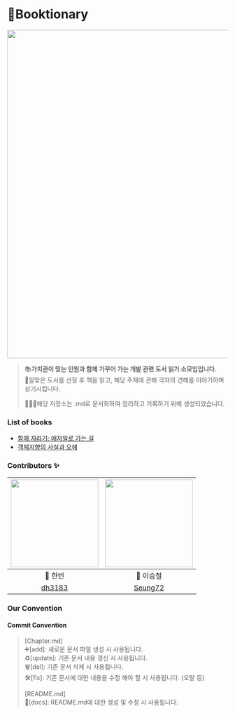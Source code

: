 # 📓Booktionary
<img src="https://user-images.githubusercontent.com/83414134/200939042-724cf906-715b-46c0-8684-9d805178298a.png" width="750">

> 📚**가치관이 맞는 인원과 함께 가꾸어 가는 개발 관련 도서 읽기 소모임입니다.**<br>
> 💬알맞은 도서를 선정 후 책을 읽고, 해당 주제에 관해 각자의 견해를 이야기하며 상기시킵니다.
>
> 🙋🏻‍♂️해당 저장소는 .md로 문서화하여 정리하고 기록하기 위해 생성되었습니다.

### List of books
* [함께 자라기: 애자일로 가는 길](https://github.com/Booktionary/Booktionary/tree/main/01.%20함께%20자라기)
* [객체지향의 사실과 오해](https://github.com/Booktionary/Booktionary/tree/main/02.%20객체지향의%20사실과%20오해)

### Contributors ✨
|<img src="https://user-images.githubusercontent.com/83414134/202398623-097c2614-76c5-40c6-bfe6-27e8b10fa1bb.png" width="200" height="200">|<img src="https://user-images.githubusercontent.com/83414134/202398444-a93994ce-6299-44a1-9c05-695abc618d1e.png" width="200" height="200">|
|:---:|:---:|
|🐥 한빈| 🐳 이승철|
|[dh3183](https://github.com/dh3183)|[Seung72](https://github.com/Seung72)

### Our Convention
#### Commit Convention
> [Chapter.md]</br>
> ➕[add]: 새로운 문서 파일 생성 시 사용됩니다.</br>
> ♻️[update]: 기존 문서 내용 갱신 시 사용됩니다.</br>
> 🗑️[del]: 기존 문서 삭제 시 사용됩니다.</br>
> 🛠️[fix]: 기존 문서에 대한 내용을 수정 해야 할 시 사용됩니다. (오탈 등)
>
> [README.md]</br>
> 📝[docs]: README.md에 대한 생성 및 수정 시 사용됩니다.
